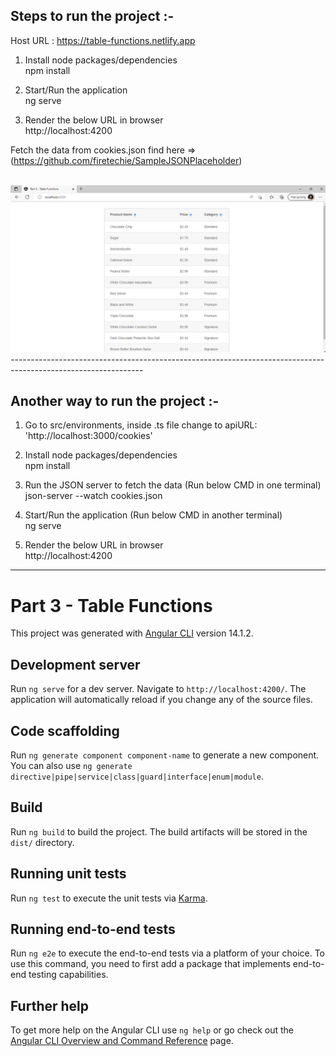 ## Steps to run the project :-
Host URL : https://table-functions.netlify.app

1) Install node packages/dependencies <br>
    npm install

2) Start/Run the application <br>
    ng serve

3) Render the below URL in browser <br>
    http://localhost:4200 
    

Fetch the data from cookies.json find here => (https://github.com/firetechie/SampleJSONPlaceholder) <br><br>

<img src="https://github.com/firetechie/Part3-Table-Functions/blob/master/Part3-Table-Functions.png" />
---------------------------------------------------------------------------------------------------------------

## Another way to run the project :-

1) Go to src/environments, inside .ts file change to apiURL: 'http://localhost:3000/cookies'

1) Install node packages/dependencies <br>
    npm install

2) Run the JSON server to fetch the data (Run below CMD in one terminal) <br>
    json-server --watch cookies.json

3) Start/Run the application (Run below CMD in another terminal) <br>
    ng serve

4) Render the below URL in browser <br>
    http://localhost:4200


---------------------------------------------------------------------------------------------------------------


# Part 3 - Table Functions

This project was generated with [Angular CLI](https://github.com/angular/angular-cli) version 14.1.2.

## Development server

Run `ng serve` for a dev server. Navigate to `http://localhost:4200/`. The application will automatically reload if you change any of the source files.

## Code scaffolding

Run `ng generate component component-name` to generate a new component. You can also use `ng generate directive|pipe|service|class|guard|interface|enum|module`.

## Build

Run `ng build` to build the project. The build artifacts will be stored in the `dist/` directory.

## Running unit tests

Run `ng test` to execute the unit tests via [Karma](https://karma-runner.github.io).

## Running end-to-end tests

Run `ng e2e` to execute the end-to-end tests via a platform of your choice. To use this command, you need to first add a package that implements end-to-end testing capabilities.

## Further help

To get more help on the Angular CLI use `ng help` or go check out the [Angular CLI Overview and Command Reference](https://angular.io/cli) page.
